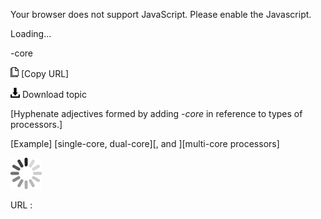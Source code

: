 Your browser does not support JavaScript. Please enable the Javascript.

Loading...

-core

![Copy URL](dash-core_files/Copy.png) [Copy URL]

![Download](dash-core_files/Download.png)
Download topic

[Hyphenate adjectives formed by adding *-core* in reference to types of processors.]

[Example] [single-core, dual-core][, and ][multi-core processors]

![In progress](dash-core_files/activity-large.gif)

URL :


